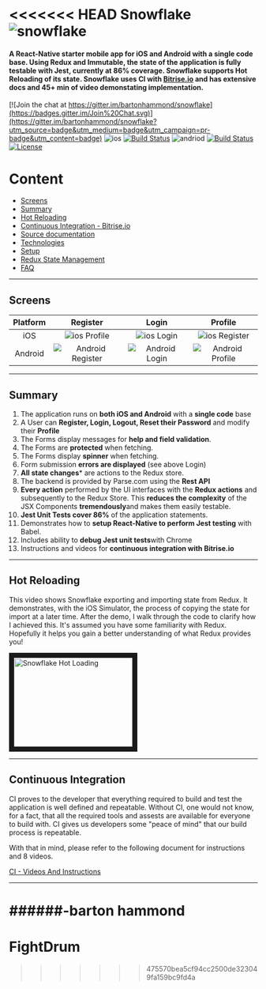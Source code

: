 <<<<<<< HEAD
Snowflake ![snowflake](https://cloud.githubusercontent.com/assets/1282364/11599365/1a1c39d2-9a8c-11e5-8819-bc1e48b30525.png)
==================================
#### A React-Native starter mobile app for iOS and Android with a single code base.  Using Redux and Immutable, the state of the application is fully testable with Jest, currently at 86% coverage. Snowflake supports Hot Reloading of its state.  Snowflake uses CI with [Bitrise.io]( https://www.bitrise.io) and has extensive docs and 45+ min of video demonstating implementation.

[![Join the chat at https://gitter.im/bartonhammond/snowflake](https://badges.gitter.im/Join%20Chat.svg)](https://gitter.im/bartonhammond/snowflake?utm_source=badge&utm_medium=badge&utm_campaign=pr-badge&utm_content=badge)
![ios](https://img.shields.io/badge/IOS--blue.svg) [![Build Status](https://www.bitrise.io/app/348ae0a97c5e147a.svg?token=RmDwzjeIGuo7i9MeazE1fg)](https://www.bitrise.io/app/348ae0a97c5e147a)
![andriod](https://img.shields.io/badge/Android--blue.svg) [![Build Status](https://www.bitrise.io/app/2208a743f1e2bc77.svg?token=CDkkOzD9axAqgpIBqOibqA)](https://www.bitrise.io/app/2208a743f1e2bc77)
[![License](https://img.shields.io/badge/license-MIT-green.svg?style=flat)](https://github.com/bartonhammond/snowflake/blob/master/LICENSE)

# Content

- [Screens](#screens)
- [Summary](#summary)
- [Hot Reloading](#hot-reloading)
- [Continuous Integration - Bitrise.io](#continuous-integration)
- [Source documentation](http://bartonhammond.github.io/snowflake/snowflake.js.html)
- [Technologies](docs/Technologies.md)
- [Setup](docs/Setup.md)
- [Redux State Management](docs/ReduxStateManagement.md)
- [FAQ](docs/FAQ.md)

----------

## Screens

| Platform| Register     | Login | Profile   |
| :------:| :-------: | :----: | :---: |
| iOS|  ![ios Profile](https://cloud.githubusercontent.com/assets/1282364/11598478/b2b1b5e6-9a87-11e5-8be9-37cbfa478a71.gif)  | ![ios Login](https://cloud.githubusercontent.com/assets/1282364/11598580/6d360f02-9a88-11e5-836b-4171f789a41d.gif)| ![ios Register](https://cloud.githubusercontent.com/assets/1282364/11598582/6d392750-9a88-11e5-9839-05127dfba96b.gif)  |
| Android |![Android Register](https://cloud.githubusercontent.com/assets/1282364/11598579/6d3487b8-9a88-11e5-9e95-260283a6951e.gif)    | ![Android Login](https://cloud.githubusercontent.com/assets/1282364/11598577/6d2f140e-9a88-11e5-8cd4-1ba8c9cbc603.gif)   |  ![Android Profile](https://cloud.githubusercontent.com/assets/1282364/11598578/6d314ee0-9a88-11e5-9a6c-512a313535ee.gif) |


----------

## Summary

1. The application runs on **both iOS and Android** with a **single code** base
1. A User can **Register, Login, Logout, Reset their Password** and modify their **Profile**
1. The Forms display messages for **help and field validation**.
1. The Forms are **protected** when fetching.
1. The Forms display **spinner** when fetching.
1. Form submission **errors are displayed** (see above Login)
1. **All state changes*** are actions to the Redux store.
1. The backend is provided by Parse.com using the **Rest API**
1. **Every action** performed by the UI interfaces with the **Redux actions** and subsequently to the Redux Store.  This **reduces the complexity** of the JSX Components **tremendously**and makes them easily testable.
1. **Jest Unit Tests cover 86%** of the application statements.
1. Demonstrates how to **setup React-Native to perform Jest testing** with Babel.
1. Includes ability to **debug Jest unit tests**with Chrome
1. Instructions and videos for **continuous integration with Bitrise.io**

----------

## Hot Reloading
This video shows Snowflake exporting and importing state from Redux.  It demonstrates, with the iOS Simulator, the process of copying the state for import at a later time.  After the demo, I walk through the code to clarify how I achieved this.  It's assumed you have some familiarity with Redux.  Hopefully it helps you gain a better understanding of what Redux provides you!

<a href="http://www.youtube.com/watch?feature=player_embedded&v=b4eqQUA3O6o" target="_blank"><img src="http://img.youtube.com/vi/b4eqQUA3O6o/0.jpg" 
alt="Snowflake Hot Loading" width="240" height="180" border="10" /></a>

----------


## Continuous Integration 

CI proves to the developer that everything required to build and test
the application is well defined and repeatable.  Without CI, one would
not know, for a fact, that all the required tools and assests are
available for everyone to build with.  CI gives us developers some
"peace of mind" that our build process is repeatable.

With that in mind, please refer to the following document for
instructions and 8 videos.

[CI - Videos And Instructions](docs/CI-BitRise.md)


----------


######-barton hammond
=======
# FightDrum
>>>>>>> 475570bea5cf94cc2500de323049fa159bc9fd4a
